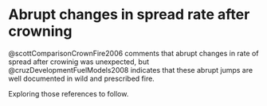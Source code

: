 # Abrupt changes in spread rate after crowning

@scottComparisonCrownFire2006 comments that abrupt changes in rate of spread
after crowinig was unexpected, but @cruzDevelopmentFuelModels2008 indicates that
these abrupt jumps are well documented in wild and prescribed fire.

Exploring those references to follow.
